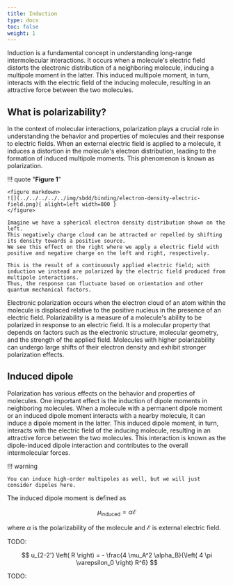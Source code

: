 ```yaml
---
title: Induction
type: docs
toc: false
weight: 1
---
```


Induction is a fundamental concept in understanding long-range intermolecular interactions.
It occurs when a molecule's electric field distorts the electronic distribution of a neighboring molecule, inducing a multipole moment in the latter.
This induced multipole moment, in turn, interacts with the electric field of the inducing molecule, resulting in an attractive force between the two molecules.

## What is polarizability?

In the context of molecular interactions, polarization plays a crucial role in understanding the behavior and properties of molecules and their response to electric fields.
When an external electric field is applied to a molecule, it induces a distortion in the molecule's electron distribution, leading to the formation of induced multipole moments.
This phenomenon is known as polarization.

!!! quote "**Figure 1**"

    <figure markdown>
    ![](../../../../../img/sbdd/binding/electron-density-electric-field.png){ alight=left width=800 }
    </figure>

    Imagine we have a spherical electron density distribution shown on the left.
    This negatively charge cloud can be attracted or repelled by shifting its density towards a positive source.
    We see this effect on the right where we apply a electric field with positive and negative charge on the left and right, respectively.

    This is the result of a continuously applied electric field; with induction we instead are polarized by the electric field produced from multipole interactions.
    Thus, the response can fluctuate based on orientation and other quantum mechanical factors.

Electronic polarization occurs when the electron cloud of an atom within the molecule is displaced relative to the positive nucleus in the presence of an electric field.
Polarizability is a measure of a molecule's ability to be polarized in response to an electric field.
It is a molecular property that depends on factors such as the electronic structure, molecular geometry, and the strength of the applied field.
Molecules with higher polarizability can undergo large shifts of their electron density and exhibit stronger polarization effects.

## Induced dipole

Polarization has various effects on the behavior and properties of molecules.
One important effect is the induction of dipole moments in neighboring molecules.
When a molecule with a permanent dipole moment or an induced dipole moment interacts with a nearby molecule, it can induce a dipole moment in the latter.
This induced dipole moment, in turn, interacts with the electric field of the inducing molecule, resulting in an attractive force between the two molecules.
This interaction is known as the dipole-induced dipole interaction and contributes to the overall intermolecular forces.

!!! warning

    You can induce high-order multipoles as well, but we will just consider dipoles here.

The induced dipole moment is defined as

$$
\mu_\text{induced} = \alpha \mathcal{E}
$$

where $\alpha$ is the polarizability of the molecule and $\mathcal{E}$ is external electric field.

TODO:

$$
u_{2-2'} \left( R \right) = - \frac{4 \mu_A^2 \alpha_B}{\left( 4 \pi \varepsilon_0 \right) R^6}
$$

TODO:

